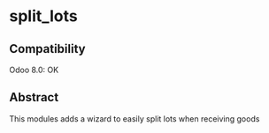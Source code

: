 split_lots
==================

Compatibility
-------------
Odoo 8.0: OK

Abstract
--------
This modules adds a wizard to easily split lots when receiving goods

